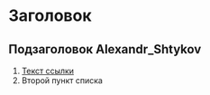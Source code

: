 # Заголовок

## Подзаголовок Alexandr_Shtykov

1. [Текст ссылки](цель_ссылки)
1. Второй пункт списка
